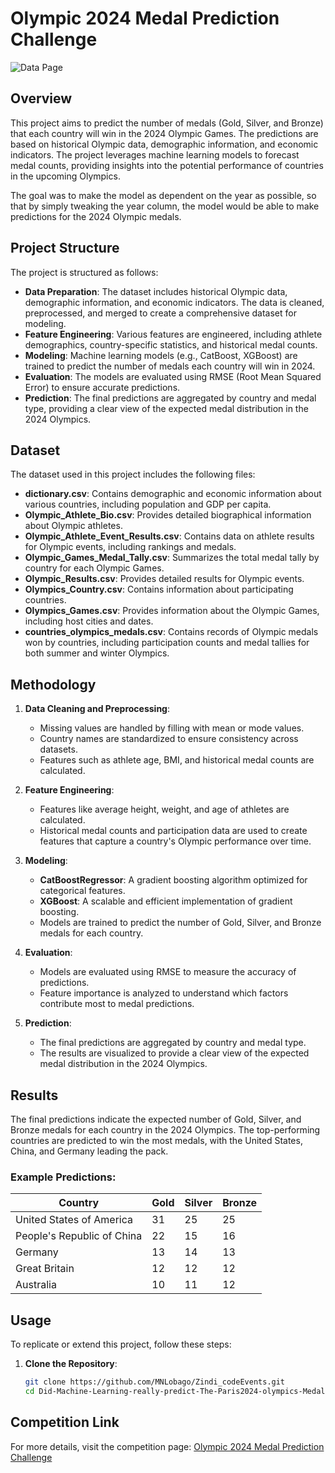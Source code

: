 # Olympic 2024 Medal Prediction Challenge

![Data Page](./PNGs/Screenshot%202025-03-10%20091844.png)


## Overview
This project aims to predict the number of medals (Gold, Silver, and Bronze) that each country will win in the 2024 Olympic Games. The predictions are based on historical Olympic data, demographic information, and economic indicators. The project leverages machine learning models to forecast medal counts, providing insights into the potential performance of countries in the upcoming Olympics.

The goal was to make the model as dependent on the year as possible, so that by simply tweaking the year column, the model would be able to make predictions for the 2024 Olympic medals.

## Project Structure
The project is structured as follows:

- **Data Preparation**: The dataset includes historical Olympic data, demographic information, and economic indicators. The data is cleaned, preprocessed, and merged to create a comprehensive dataset for modeling.
- **Feature Engineering**: Various features are engineered, including athlete demographics, country-specific statistics, and historical medal counts.
- **Modeling**: Machine learning models (e.g., CatBoost, XGBoost) are trained to predict the number of medals each country will win in 2024.
- **Evaluation**: The models are evaluated using RMSE (Root Mean Squared Error) to ensure accurate predictions.
- **Prediction**: The final predictions are aggregated by country and medal type, providing a clear view of the expected medal distribution in the 2024 Olympics.

## Dataset
The dataset used in this project includes the following files:

- **dictionary.csv**: Contains demographic and economic information about various countries, including population and GDP per capita.
- **Olympic_Athlete_Bio.csv**: Provides detailed biographical information about Olympic athletes.
- **Olympic_Athlete_Event_Results.csv**: Contains data on athlete results for Olympic events, including rankings and medals.
- **Olympic_Games_Medal_Tally.csv**: Summarizes the total medal tally by country for each Olympic Games.
- **Olympic_Results.csv**: Provides detailed results for Olympic events.
- **Olympics_Country.csv**: Contains information about participating countries.
- **Olympics_Games.csv**: Provides information about the Olympic Games, including host cities and dates.
- **countries_olympics_medals.csv**: Contains records of Olympic medals won by countries, including participation counts and medal tallies for both summer and winter Olympics.

## Methodology
1. **Data Cleaning and Preprocessing**:
   - Missing values are handled by filling with mean or mode values.
   - Country names are standardized to ensure consistency across datasets.
   - Features such as athlete age, BMI, and historical medal counts are calculated.

2. **Feature Engineering**:
   - Features like average height, weight, and age of athletes are calculated.
   - Historical medal counts and participation data are used to create features that capture a country's Olympic performance over time.

3. **Modeling**:
   - **CatBoostRegressor**: A gradient boosting algorithm optimized for categorical features.
   - **XGBoost**: A scalable and efficient implementation of gradient boosting.
   - Models are trained to predict the number of Gold, Silver, and Bronze medals for each country.

4. **Evaluation**:
   - Models are evaluated using RMSE to measure the accuracy of predictions.
   - Feature importance is analyzed to understand which factors contribute most to medal predictions.

5. **Prediction**:
   - The final predictions are aggregated by country and medal type.
   - The results are visualized to provide a clear view of the expected medal distribution in the 2024 Olympics.

## Results
The final predictions indicate the expected number of Gold, Silver, and Bronze medals for each country in the 2024 Olympics. The top-performing countries are predicted to win the most medals, with the United States, China, and Germany leading the pack.

### Example Predictions:
| Country                     | Gold | Silver | Bronze |
|-----------------------------|------|--------|--------|
| United States of America    | 31   | 25     | 25     |
| People's Republic of China  | 22   | 15     | 16     |
| Germany                     | 13   | 14     | 13     |
| Great Britain               | 12   | 12     | 12     |
| Australia                   | 10   | 11     | 12     |

## Usage
To replicate or extend this project, follow these steps:

1. **Clone the Repository**:
   ```bash
   git clone https://github.com/MNLobago/Zindi_codeEvents.git
   cd Did-Machine-Learning-really-predict-The-Paris2024-olympics-Medals
   ```

## Competition Link
For more details, visit the competition page: [Olympic 2024 Medal Prediction Challenge](https://zindi.africa/competitions/olympic-2024-medal-prediction-challenge)
